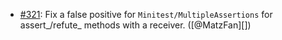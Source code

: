 * [#321](https://github.com/rubocop/rubocop-minitest/issues/321): Fix a false positive for `Minitest/MultipleAssertions` for assert_/refute_ methods with a receiver. ([@MatzFan][])
